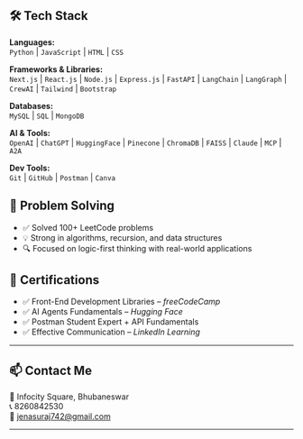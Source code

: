 
## 🛠️ Tech Stack

**Languages:**  
`Python` | `JavaScript` | `HTML` | `CSS`

**Frameworks & Libraries:**  
`Next.js` | `React.js` | `Node.js` | `Express.js` | `FastAPI` | `LangChain` | `LangGraph` | `CrewAI` | `Tailwind` | `Bootstrap`

**Databases:**  
`MySQL` | `SQL` | `MongoDB`

**AI & Tools:**  
`OpenAI` | `ChatGPT` | `HuggingFace` | `Pinecone` | `ChromaDB` | `FAISS` | `Claude` | `MCP` | `A2A`

**Dev Tools:**  
`Git` | `GitHub` | `Postman` | `Canva`


## 🧠 Problem Solving

- ✅ Solved 100+ LeetCode problems  
- 💡 Strong in algorithms, recursion, and data structures  
- 🔍 Focused on logic-first thinking with real-world applications


## 📜 Certifications

- ✅ Front-End Development Libraries – *freeCodeCamp*
- ✅ AI Agents Fundamentals – *Hugging Face*
- ✅ Postman Student Expert + API Fundamentals
- ✅ Effective Communication – *LinkedIn Learning*

---

## 📫 Contact Me

📍 Infocity Square, Bhubaneswar  
📞 8260842530  
📧 [jenasuraj742@gmail.com](mailto:jenasuraj742@gmail.com)

---

